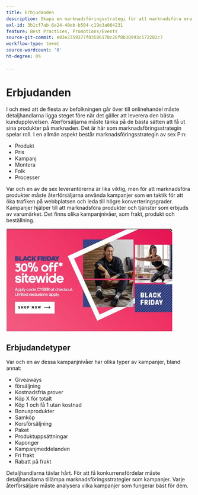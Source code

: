 ```yaml
---
title: Erbjudanden
description: Skapa en marknadsföringsstrategi för att marknadsföra era produkter för era kunder.
exl-id: 3b1cf7ab-6a24-40eb-b504-c19e3a064231
feature: Best Practices, Promotions/Events
source-git-commit: e83e2359377f03506178c28f8b30993c172282c7
workflow-type: tm+mt
source-wordcount: '0'
ht-degree: 0%

---
```


# Erbjudanden

I och med att de flesta av befolkningen går över till onlinehandel måste detaljhandlarna ligga steget före när det gäller att leverera den bästa kundupplevelsen. Återförsäljarna måste tänka på de bästa sätten att få ut sina produkter på marknaden. Det är här som marknadsföringsstrategin spelar roll. I en allmän aspekt består marknadsföringsstrategin av sex P:n:

- Produkt
- Pris
- Kampanj
- Montera
- Folk
- Processer

Var och en av de sex leverantörerna är lika viktig, men för att marknadsföra produkter måste återförsäljarna använda kampanjer som en taktik för att öka trafiken på webbplatsen och leda till högre konverteringsgrader. Kampanjer hjälper till att marknadsföra produkter och tjänster som erbjuds av varumärket. Det finns olika kampanjnivåer, som frakt, produkt och beställning.

![exempel på reklamannonser](../../assets/playbooks/promotion-example.png)

## Erbjudandetyper

Var och en av dessa kampanjnivåer har olika typer av kampanjer, bland annat:

- Giveaways
- försäljning
- Kostnadsfria prover
- Köp X för totalt
- Köp 1 och få 1 utan kostnad
- Bonusprodukter
- Samköp
- Korsförsäljning
- Paket
- Produktuppsättningar
- Kuponger
- Kampanjmeddelanden
- Fri frakt
- Rabatt på frakt

Detaljhandlarna tävlar hårt. För att få konkurrensfördelar måste detaljhandlarna tillämpa marknadsföringsstrategier som kampanjer. Varje återförsäljare måste analysera vilka kampanjer som fungerar bäst för dem.
